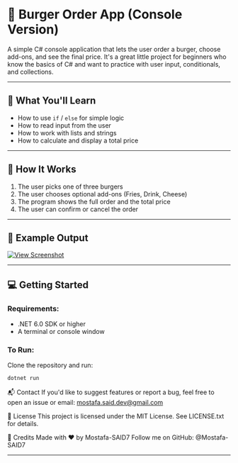 # 🍔 Burger Order App (Console Version)

A simple C# console application that lets the user order a burger, choose add-ons, and see the final price. It's a great little project for beginners who know the basics of C# and want to practice with user input, conditionals, and collections.

---

## 🧠 What You'll Learn

- How to use `if` / `else` for simple logic
- How to read input from the user
- How to work with lists and strings
- How to calculate and display a total price

---

## 🚀 How It Works

1. The user picks one of three burgers
2. The user chooses optional add-ons (Fries, Drink, Cheese)
3. The program shows the full order and the total price
4. The user can confirm or cancel the order

---

## 📸 Example Output

[![View Screenshot](https://img.shields.io/badge/View-Screenshot-blue?style=for-the-badge)](assets/screenshot.png)


---

## 💻 Getting Started

### Requirements:
- .NET 6.0 SDK or higher
- A terminal or console window

### To Run:
Clone the repository and run:

```bash
dotnet run
```
📬 Contact
If you'd like to suggest features or report a bug, feel free to open an issue or email:
mostafa.said.dev@gmail.com

🪪 License
This project is licensed under the MIT License. See LICENSE.txt for details.

🙌 Credits
Made with ❤️ by Mostafa-SAID7
Follow me on GitHub: @Mostafa-SAID7

---

